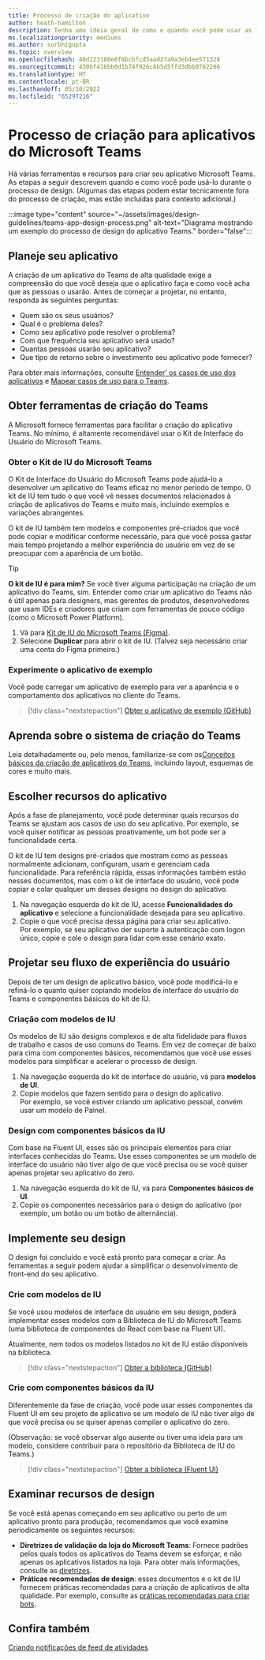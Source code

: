 ```yaml
---
title: Processo de criação do aplicativo
author: heath-hamilton
description: Tenha uma ideia geral de como e quando você pode usar as ferramentas e os recursos da Microsoft para criar um aplicativo eficaz do Microsoft Teams.
ms.localizationpriority: mediums
ms.author: surbhigupta
ms.topic: overview
ms.openlocfilehash: 40d223180e0f8bcbfcd5aad27a9a3eb4ee571328
ms.sourcegitcommit: 430bf416bb8d1b74f926c8b5d5ffd3dbb0782286
ms.translationtype: HT
ms.contentlocale: pt-BR
ms.lasthandoff: 05/10/2022
ms.locfileid: "65297216"
---
```

# <a name="design-process-for-microsoft-teams-apps"></a>Processo de criação para aplicativos do Microsoft Teams

Há várias ferramentas e recursos para criar seu aplicativo Microsoft Teams. As etapas a seguir descrevem quando e como você pode usá-lo durante o processo de design. (Algumas das etapas podem estar tecnicamente fora do processo de criação, mas estão incluídas para contexto adicional.)

:::image type="content" source="~/assets/images/design-guidelines/teams-app-design-process.png" alt-text="Diagrama mostrando um exemplo do processo de design do aplicativo Teams." border="false":::

## <a name="plan-your-app"></a>Planeje seu aplicativo

A criação de um aplicativo do Teams de alta qualidade exige a compreensão do que você deseja que o aplicativo faça e como você acha que as pessoas o usarão. Antes de começar a projetar, no entanto, responda às seguintes perguntas:

* Quem são os seus usuários?
* Qual é o problema deles?
* Como seu aplicativo pode resolver o problema?
* Com que frequência seu aplicativo será usado?
* Quantas pessoas usarão seu aplicativo?
* Que tipo de retorno sobre o investimento seu aplicativo pode fornecer?

Para obter mais informações, consulte [Entender’ os casos de uso dos aplicativos](~/concepts/design/understand-use-cases.md) e [Mapear casos de uso para o Teams](~/concepts/design/map-use-cases.md).

## <a name="get-teams-design-tools"></a>Obter ferramentas de criação do Teams

A Microsoft fornece ferramentas para facilitar a criação do aplicativo Teams. No mínimo, é altamente recomendável usar o Kit de Interface do Usuário do Microsoft Teams.

### <a name="get-the-microsoft-teams-ui-kit"></a>Obter o Kit de IU do Microsoft Teams

O Kit de Interface do Usuário do Microsoft Teams pode ajudá-lo a desenvolver um aplicativo do Teams eficaz no menor período de tempo. O kit de IU tem tudo o que você vê nesses documentos relacionados à criação de aplicativos do Teams e muito mais, incluindo exemplos e variações abrangentes.

O kit de IU também tem modelos e componentes pré-criados que você pode copiar e modificar conforme necessário, para que você possa gastar mais tempo projetando a melhor experiência do usuário em vez de se preocupar com a aparência de um botão.

> [!TIP]
> **O kit de IU é para mim?** Se você tiver alguma participação na criação de um aplicativo do Teams, sim. Entender como criar um aplicativo do Teams não é útil apenas para designers, mas gerentes de produtos, desenvolvedores que usam IDEs e criadores que criam com ferramentas de pouco código (como o Microsoft Power Platform).

1. Vá para [Kit de IU do Microsoft Teams (Figma)](https://www.figma.com/community/file/916836509871353159).
1. Selecione **Duplicar** para abrir o kit de IU. (Talvez seja necessário criar uma conta do Figma primeiro.)

### <a name="try-the-sample-app"></a>Experimente o aplicativo de exemplo

Você pode carregar um aplicativo de exemplo para ver a aparência e o comportamento dos aplicativos no cliente do Teams.

> [!div class="nextstepaction"]
> [Obter o aplicativo de exemplo (GitHub)](https://github.com/OfficeDev/Microsoft-Teams-Samples/tree/main/samples/tab-ui-templates/ts)

## <a name="learn-teams-design-system"></a>Aprenda sobre o sistema de criação do Teams

Leia detalhadamente ou, pelo menos, familiarize-se com os[Conceitos básicos da criação de aplicativos do Teams](design-teams-app-fundamentals.md), incluindo layout, esquemas de cores e muito mais.

## <a name="choose-app-capabilities"></a>Escolher recursos do aplicativo

Após a fase de planejamento, você pode determinar quais recursos do Teams se ajustam aos casos de uso do seu aplicativo. Por exemplo, se você quiser notificar as pessoas proativamente, um bot pode ser a funcionalidade certa.

O kit de IU tem designs pré-criados que mostram como as pessoas normalmente adicionam, configuram, usam e gerenciam cada funcionalidade. Para referência rápida, essas informações também estão nesses documentos, mas com o kit de interface do usuário, você pode copiar e colar qualquer um desses designs no design do aplicativo.

1. Na navegação esquerda do kit de IU, acesse **Funcionalidades do aplicativo** e selecione a funcionalidade desejada para seu aplicativo.
1. Copie o que você precisa dessa página para criar seu aplicativo.<br />
   Por exemplo, se seu aplicativo der suporte à autenticação com logon único, copie e cole o design para lidar com esse cenário exato.

## <a name="design-your-ux-flow"></a>Projetar seu fluxo de experiência do usuário

Depois de ter um design de aplicativo básico, você pode modificá-lo e refiná-lo o quanto quiser copiando modelos de interface do usuário do Teams e componentes básicos do kit de IU.

### <a name="design-with-ui-templates"></a>Criação com modelos de IU

Os modelos de IU são designs complexos e de alta fidelidade para fluxos de trabalho e casos de uso comuns do Teams. Em vez de começar de baixo para cima com componentes básicos, recomendamos que você use esses modelos para simplificar e acelerar o processo de design.

1. Na navegação esquerda do kit de interface do usuário, vá para **modelos de UI**.
1. Copie modelos que fazem sentido para o design do aplicativo.<br />
   Por exemplo, se você estiver criando um aplicativo pessoal, convém usar um modelo de Painel.

### <a name="design-with-basic-ui-components"></a>Design com componentes básicos da IU

Com base na Fluent UI, esses são os principais elementos para criar interfaces conhecidas do Teams. Use esses componentes se um modelo de interface do usuário não tiver algo de que você precisa ou se você quiser apenas projetar seu aplicativo do zero.

1. Na navegação esquerda do kit de IU, vá para **Componentes básicos de UI**.
1. Copie os componentes necessários para o design do aplicativo (por exemplo, um botão ou um botão de alternância).

## <a name="implement-your-design"></a>Implemente seu design

O design foi concluído e você está pronto para começar a criar. As ferramentas a seguir podem ajudar a simplificar o desenvolvimento de front-end do seu aplicativo.

### <a name="build-with-ui-templates"></a>Crie com modelos de IU

Se você usou modelos de interface do usuário em seu design, poderá implementar esses modelos com a Biblioteca de IU do Microsoft Teams (uma biblioteca de componentes do React com base na Fluent UI).

Atualmente, nem todos os modelos listados no kit de IU estão disponíveis na biblioteca.

> [!div class="nextstepaction"]
> [Obter a biblioteca (GitHub)](https://github.com/OfficeDev/microsoft-teams-ui-component-library)

### <a name="build-with-basic-ui-components"></a>Crie com componentes básicos da IU

Diferentemente da fase de criação, você pode usar esses componentes da Fluent UI em seu projeto de aplicativo se um modelo de IU não tiver algo de que você precisa ou se quiser apenas compilar o aplicativo do zero. 

(Observação: se você observar algo ausente ou tiver uma ideia para um modelo, considere contribuir para o repositório da Biblioteca de IU do Teams.)

> [!div class="nextstepaction"]
> [Obter a biblioteca (Fluent UI)](https://fluentsite.z22.web.core.windows.net/)

## <a name="review-design-resources"></a>Examinar recursos de design

Se você está apenas começando em seu aplicativo ou perto de um aplicativo pronto para produção, recomendamos que você examine periodicamente os seguintes recursos:

* **Diretrizes de validação da loja do Microsoft Teams**: Fornece padrões pelos quais todos os aplicativos do Teams devem se esforçar, e não apenas os aplicativos listados na loja. Para obter mais informações, consulte as [diretrizes](~/concepts/deploy-and-publish/appsource/prepare/teams-store-validation-guidelines.md).
* **Práticas recomendadas de design**: esses documentos e o kit de IU fornecem práticas recomendadas para a criação de aplicativos de alta qualidade. Por exemplo, consulte as [práticas recomendadas para criar bots](~/bots/design/bots.md#best-practices).

## <a name="see-also"></a>Confira também

[Criando notificações de feed de atividades](~/concepts/design/activity-feed-notifications.md)
